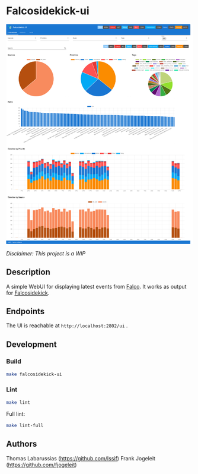 # Falcosidekick-ui

![falcosidekick-ui](https://github.com/falcosecurity/falcosidekick-ui/raw/master/imgs/webui_01.png)

*Disclaimer: This project is a WIP*

## Description

A simple WebUI for displaying latest events from [Falco](https://falco.org). It works as output for [Falcosidekick](https://github.com/falcosecurity/falcosidekick).

## Endpoints

The UI is reachable at `http://localhost:2802/ui` .

## Development

### Build

```bash
make falcosidekick-ui
```

### Lint

```bash
make lint
```

Full lint:

```bash
make lint-full
```

## Authors

Thomas Labarussias (https://github.com/Issif)
Frank Jogeleit (https://github.com/fjogeleit)

